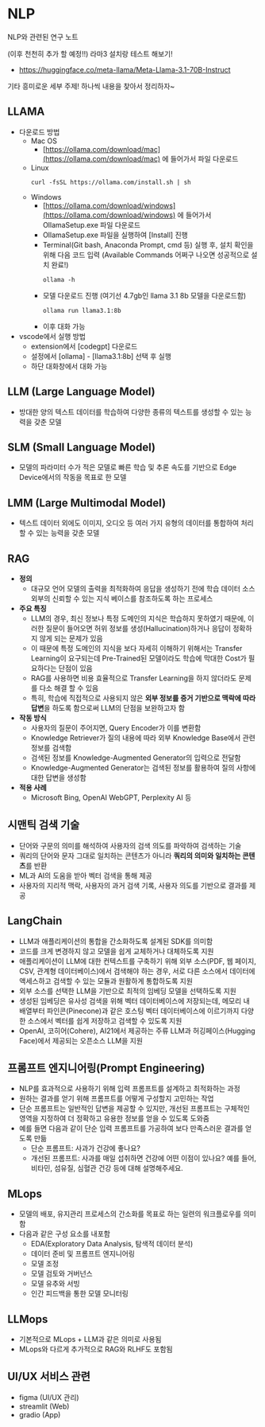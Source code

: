 # NLP


NLP와 관련된 연구 노트

(이후 천천히 추가 할 예정!!)
라마3 설치랑 테스트 해보기!
  - https://huggingface.co/meta-llama/Meta-Llama-3.1-70B-Instruct


기타 흥미로운 세부 주제! 하나씩 내용을 찾아서 정리하자~

## LLAMA
- 다운로드 방법
  - Mac OS
    - [https://ollama.com/download/mac](https://ollama.com/download/mac) 에 들어가서 파일 다운로드
  - Linux
    ```shell
    curl -fsSL https://ollama.com/install.sh | sh
    ```
  - Windows
    - [https://ollama.com/download/windows](https://ollama.com/download/windows) 에 들어가서 OllamaSetup.exe 파일 다운로드
    - OllamaSetup.exe 파일을 실행하여 [Install] 진행
    - Terminal(Git bash, Anaconda Prompt, cmd 등) 실행 후, 설치 확인을 위해 다음 코드 입력 (Available Commands 어쩌구 나오면 성공적으로 설치 완료!)
      ```shell
      ollama -h
      ```
    - 모델 다운로드 진행 (여기선 4.7gb인 llama 3.1 8b 모델을 다운로드함)
      ```shell
      ollama run llama3.1:8b
      ``` 
    - 이후 대화 가능
- vscode에서 실행 방법
  - extension에서 [codegpt] 다운로드
  - 설정에서 [ollama] - [llama3.1:8b] 선택 후 실행
  - 하단 대화창에서 대화 가능
  



## LLM (Large Language Model)
- 방대한 양의 텍스트 데이터를 학습하여 다양한 종류의 텍스트를 생성할 수 있는 능력을 갖춘 모델

## SLM (Small Language Model)
- 모델의 파라미터 수가 적은 모델로 빠른 학습 및 추론 속도를 기반으로 Edge Device에서의 작동을 목표로 한 모델

## LMM (Large Multimodal Model)
- 텍스트 데이터 외에도 이미지, 오디오 등 여러 가지 유형의 데이터를 통합하여 처리할 수 있는 능력을 갖춘 모델

## RAG
- **정의**
  - 대규모 언어 모델의 출력을 최적화하여 응답을 생성하기 전에 학습 데이터 소스 외부의 신뢰할 수 있는 지식 베이스를 참조하도록 하는 프로세스
- **주요 특징**
  - LLM의 경우, 최신 정보나 특정 도메인의 지식은 학습하지 못하였기 때문에, 이러한 질문이 들어오면 허위 정보를 생성(Hallucination)하거나 응답이 정확하지 않게 되는 문제가 있음
  - 이 때문에 특정 도메인의 지식을 보다 자세히 이해하기 위해서는 Transfer Learning이 요구되는데 Pre-Trained된 모델이라도 학습에 막대한 Cost가 필요하다는 단점이 있음
  - RAG를 사용하면 비용 효율적으로 Transfer Learning을 하지 않더라도 문제를 다소 해결 할 수 있음
  - 특히, 학습에 직접적으로 사용되지 않은 **외부 정보를 증거 기반으로 맥락에 따라 답변**을 하도록 함으로써 LLM의 단점을 보완하고자 함
- **작동 방식**
  - 사용자의 질문이 주어지면, Query Encoder가 이를 변환함
  - Knowledge Retriever가 질의 내용에 따라 외부 Knowledge Base에서 관련 정보를 검색함
  - 검색된 정보를 Knowledge-Augmented Generator의 입력으로 전달함
  - Knowledge-Augmented Generator는 검색된 정보를 활용하여 질의 사항에 대한 답변을 생성함
- **적용 사례**
  - Microsoft Bing, OpenAI WebGPT, Perplexity AI 등

## 시맨틱 검색 기술
- 단어와 구문의 의미를 해석하여 사용자의 검색 의도를 파악하여 검색하는 기술
- 쿼리의 단어와 문자 그대로 일치하는 콘텐츠가 아니라 **쿼리의 의미와 일치하는 콘텐츠**를 반환
- ML과 AI의 도움을 받아 벡터 검색을 통해 제공
- 사용자의 지리적 맥락, 사용자의 과거 검색 기록, 사용자 의도를 기반으로 결과를 제공

## LangChain
- LLM과 애플리케이션의 통합을 간소화하도록 설계된 SDK를 의미함
- 코드를 크게 변경하지 않고 모델을 쉽게 교체하거나 대체하도록 지원
- 애플리케이션이 LLM에 대한 컨텍스트를 구축하기 위해 외부 소스(PDF, 웹 페이지, CSV, 관계형 데이터베이스)에서 검색해야 하는 경우, 서로 다른 소스에서 데이터에 액세스하고 검색할 수 있는 모듈과 원활하게 통합하도록 지원
- 외부 소스를 선택한 LLM을 기반으로 최적의 임베딩 모델을 선택하도록 지원
- 생성된 임베딩은 유사성 검색을 위해 벡터 데이터베이스에 저장되는데, 메모리 내 배열부터 파인콘(Pinecone)과 같은 호스팅 벡터 데이터베이스에 이르기까지 다양한 소스에서 벡터를 쉽게 저장하고 검색할 수 있도록 지원
- OpenAI, 코히어(Cohere), AI21에서 제공하는 주류 LLM과 허깅페이스(Hugging Face)에서 제공되는 오픈소스 LLM을 지원

## 프롬프트 엔지니어링(Prompt Engineering)
- NLP를 효과적으로 사용하기 위해 입력 프롬프트를 설계하고 최적화하는 과정
- 원하는 결과를 얻기 위해 프롬프트를 어떻게 구성할지 고민하는 작업
- 단순 프롬프트는 일반적인 답변을 제공할 수 있지만, 개선된 프롬프트는 구체적인 영역을 지정하여 더 정확하고 유용한 정보를 얻을 수 있도록 도와줌
- 예를 들면 다음과 같이 단순 입력 프롬프트를 가공하여 보다 만족스러운 결과를 얻도록 만듦
  - 단순 프롬프트: 사과가 건강에 좋나요?
  - 개선된 프롬프트: 사과를 매일 섭취하면 건강에 어떤 이점이 있나요? 예를 들어, 비타민, 섬유질, 심혈관 건강 등에 대해 설명해주세요.

## MLops
- 모델의 배포, 유지관리 프로세스의 간소화를 목표로 하는 일련의 워크플로우를 의미함
- 다음과 같은 구성 요소를 내포함
  - EDA(Exploratory Data Analysis, 탐색적 데이터 분석)
  - 데이터 준비 및 프롬프트 엔지니어링
  - 모델 조정
  - 모델 검토와 거버넌스
  - 모델 유추와 서빙
  - 인간 피드백을 통한 모델 모니터링

## LLMops
- 기본적으로 MLops + LLM과 같은 의미로 사용됨
- MLops와 다르게 추가적으로 RAG와 RLHF도 포함됨

## UI/UX 서비스 관련
- figma (UI/UX 관리)
- streamlit (Web)
- gradio (App)
